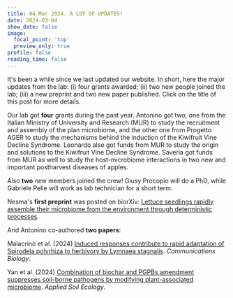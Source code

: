 ```yaml
---
title: 04 Mar 2024. A LOT OF UPDATES!
date: 2024-03-04
show_date: false
image:
  focal_point: 'top'
  preview_only: true
profile: false
reading_time: false
---
```


It's been a while since we last updated our website. In short, here the major updates from the lab: (i) four grants awarded; (ii) two new people joined the lab; (iii) a new preprint and two new paper published. Click on the title of this post for more details. 

<!--more-->

Our lab got **four** grants during the past year. Antonino got two, one from the Italian Ministry of University and Research (MUR) to study the recruitment and assembly of the plan microbiome, and the other one from Progetto AGER to study the mechanisms behind the induction of the Kiwifruit Vine Decline Syndrome. Leonardo also got funds from MUR to study the origin and solutions to the Kiwifruit Vine Decline Syndrome. Saveria got funds from MUR as well to study the host-microbiome interactions in two new and important postharvest diseases of apples.

Also **two** new members joined the crew! Giusy Procopio will do a PhD, while Gabriele Pelle will work as lab technician for a short term.

Nesma's **first preprint** was posted on biorXiv: [Lettuce seedlings rapidly assemble their microbiome from the environment through deterministic processes](https://doi.org/10.1101/2024.01.05.574372). 

And Antonino co-authored **two papers**:

Malacrinò et al. (2024) [Induced responses contribute to rapid adaptation of Spirodela polyrhiza to herbivory by Lymnaea stagnalis](https://www.nature.com/articles/s42003-023-05706-0). *Communications Biology*.

Yan et al. (2024) [Combination of biochar and PGPBs amendment suppresses soil-borne pathogens by modifying plant-associated microbiome](https://www.sciencedirect.com/science/article/pii/S0929139323003608). *Applied Soil Ecology*. 